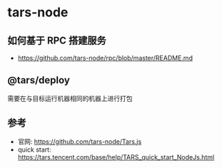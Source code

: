 # tars-node

## 如何基于 RPC 搭建服务

- https://github.com/tars-node/rpc/blob/master/README.md

## @tars/deploy

需要在与目标运行机器相同的机器上进行打包


## 参考

- 官网: https://github.com/tars-node/Tars.js
- quick start: https://tars.tencent.com/base/help/TARS_quick_start_NodeJs.html 